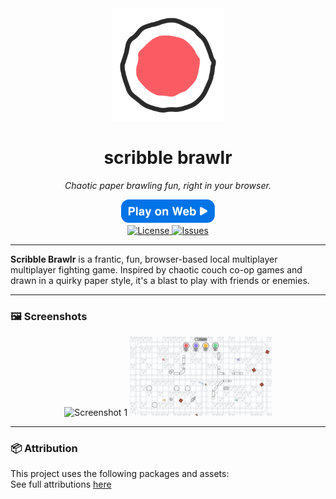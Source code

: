 

<div align="center">
  <a href="https://nanomars.github.io/scribble-brawlr/">
    <picture>
      <source media="(prefers-color-scheme: dark)" srcset="Icon.png">
      <img alt="Scribble Brawlr Logo" src="Icon.png" height="180">
    </picture>
  </a>

  <h1>scribble brawlr</h1>
  <p><em>Chaotic paper brawling fun, right in your browser.</em></p>
  <div>
    <a href="https://nanomars.github.io/scribble-brawlr/">
      <img src="Play on Web.svg" alt="Play on Web" height="38">
    </a>
  </div>

  <a href="https://github.com/NanoMars/scribble-brawlr">
    <img alt="License" src="https://img.shields.io/github/license/NanoMars/scribble-brawlr?style=for-the-badge">
  </a>
  <a href="https://github.com/NanoMars/scribble-brawlr/issues">
    <img alt="Issues" src="https://img.shields.io/github/issues/NanoMars/scribble-brawlr?style=for-the-badge">
  </a>
</div>

---

**Scribble Brawlr** is a frantic, fun, browser-based local multiplayer multiplayer fighting game. Inspired by chaotic couch co-op games and drawn in a quirky paper style, it's a blast to play with friends or enemies.

---

### 🖼️ Screenshots

<p align="center">
  <img src="Screenshot1.png" alt="Screenshot 1" width="45%">
  <img src="Screenshot2.png" alt="Screenshot 2" width="45%">
</p>

---

### 📦 Attribution

This project uses the following packages and assets:  
See full attributions [here](Attribution.md)